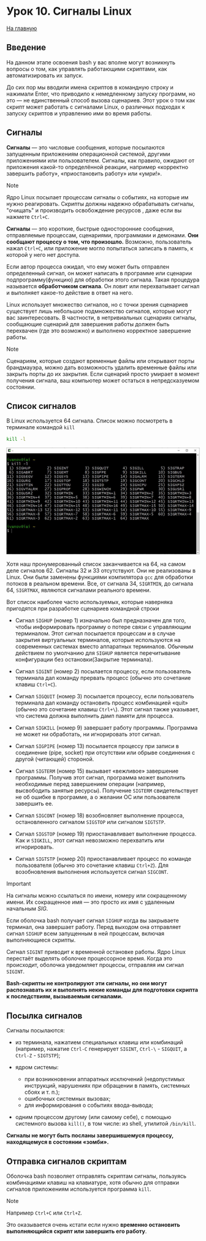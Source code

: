 # Урок 10. Сигналы Linux

[На главную](/mdk0401.github.io)

## Введение
На данном этапе освоения bash у вас вполне могут возникнуть вопросы о том, как управлять работающими скриптами, как автоматизировать их запуск.

До сих пор мы вводили имена скриптов в командную строку и нажимали Enter, что приводило к немедленному запуску программ, но это — не единственный способ вызова сценариев. Этот урок о том как скрипт может работать с сигналами Linux, о различных подходах к запуску скриптов и управлению ими во время работы.


## Сигналы 
**Сигналы** — это числовые сообщения, которые посылаются запущенным приложениям операционной системой, другими приложениями или пользователем. Сигналы, как правило, ожидают от приложения какой-то определённой реакции, например «корректно завершить работу», «приостановить работу» или «умри!». 

> [!NOTE]
> Ядро Linux посылает процессам сигналы о событиях, на которые им нужно реагировать. Скрипты должны надежно обрабатывать сигналы, "очищать" и производить освобождение ресурсов , даже если вы нажмете ```Ctrl+C```. 

**Сигналы** — это короткие, быстрые односторонние сообщения, отправляемые процессам, сценариями, программами и демонами. **Они сообщают процессу о том, что произошло.** Возможно, пользователь нажал ```Ctrl+C```, или приложение могло попытаться записать в память, к которой у него нет доступа.

Если автор процесса ожидал, что ему может быть отправлен определенный сигнал, он может написать в программе или сценарии подпрограмму(функцию) для обработки этого сигнала. Такая процедура называется **обработчиком сигнала**. Он ловит или перехватывает сигнал и выполняет какое-то действие в ответ на него.

Linux использует множество сигналов, но с точки зрения сценариев существует лишь небольшое подмножество сигналов, которые могут вас заинтересовать. В частности, в нетривиальных сценариях сигналы, сообщающие сценарий для завершения работы должен быть перехвачен (где это возможно) и выполнено корректное завершение работы.

> [!NOTE]
> Сценариям, которые создают временные файлы или открывают порты брандмауэра, можно дать возможность удалить временные файлы или закрыть порты до их закрытия. Если сценарий просто умирает в момент получения сигнала, ваш компьютер может остаться в непредсказуемом состоянии.

## Список сигналов
В Linux используется 64 сигнала. Список можно посмотреть в терминале командой ```kill```

```bash
kill -l
```

![Список сигналов в Linux](sig_list.JPG)

Хотя наш пронумерованный список заканчивается на 64, на самом деле сигналов 62. Сигналы 32 и 33 отсутствуют. Они не реализованы в Linux. Они были заменены функциями компилятора ```gcc``` для обработки потоков в реальном времени. Все, от сигнала 34, ```SIGRTMIN```, до сигнала 64, ```SIGRTMAX```, являются сигналами реального времени.

Вот список наиболее часто используемых, которые наверняка пригодятся при разработке сценариев командной строки

 + Сигнал ```SIGHUP``` (номер 1) изначально был предназначен для того, чтобы информировать программу о потере связи с управляющим терминалом. Этот сигнал посылается процессам и в случае закрытия виртуальных терминалов, которые используются на современных системах вместо аппаратных терминалов. Обычным действием по умолчанию для ```SIGHUP``` является перечитывание конфигурации без остановки(Закрытие терминала).

+ Сигнал ```SIGINT``` (номер 2) посылается процессу, если пользователь терминала дал команду прервать процесс (обычно это сочетание клавиш ```Ctrl+C```).

+ Сигнал ```SIGQUIT``` (номер 3) посылается процессу, если пользователь терминала дал команду остановить процесс комбинацией «quit» (обычно это сочетание клавиш ```Ctrl+\```). Этот сигнал также указывает, что система должна выполнить дамп памяти для процесса.

+ Сигнал ```SIGKILL``` (номер 9) завершает работу программы. Программа не может ни обработать, ни игнорировать этот сигнал.

+ Сигнал ```SIGPIPE``` (номер 13) посылается процессу при записи в соединение (pipe, socket) при отсутствии или обрыве соединения с другой (читающей) стороной.

+ Сигнал ```SIGTERM``` (номер 15) вызывает «вежливое» завершение программы. Получив этот сигнал, программа может выполнить необходимые перед завершением операции (например, высвободить занятые ресурсы). Получение ```SIGTERM``` свидетельствует не об ошибке в программе, а о желании ОС или пользователя завершить ее.

+ Сигнал ```SIGCONT``` (номер 18) возобновляет выполнение процесса, остановленного сигналом ```SIGSTOP``` или сигналом ```SIGTSTP```.

+ Сигнал ```SIGSTOP``` (номер 19) приостанавливает выполнение процесса. Как и ```SIGKILL```, этот сигнал невозможно перехватить или игнорировать.

+ Сигнал ```SIGTSTP``` (номер 20) приостанавливает процесс по команде пользователя (обычно это сочетание клавиш ```Ctrl+Z```). Для возобновления выполнения используется сигнал ```SIGCONT```.

> [!IMPORTANT]
> На сигналы можно ссылаться по имени, номеру или сокращенному имени. Их сокращенное имя — это просто их имя с удаленным начальным *SIG*.

Если оболочка bash получает сигнал ```SIGHUP``` когда вы закрываете терминал, она завершает работу. Перед выходом она отправляет сигнал ```SIGHUP``` всем запущенным в ней процессам, включая выполняющиеся скрипты.

Сигнал ```SIGINT``` приводит к временной остановке работы. Ядро Linux перестаёт выделять оболочке процессорное время. Когда это происходит, оболочка уведомляет процессы, отправляя им сигнал ```SIGINT```.

**Bash-скрипты не контролируют эти сигналы, но они могут распознавать их и выполнять некие команды для подготовки скрипта к последствиям, вызываемым сигналами.**

## Посылка сигналов 
Сигналы посылаются:

+ из терминала, нажатием специальных клавиш или комбинаций (например, нажатие ```Ctrl-C``` генерирует ```SIGINT```, ```Ctrl-\``` - ```SIGQUIT```, а ```Ctrl-Z``` - ```SIGTSTP```);

+ ядром системы:
    - при возникновении аппаратных исключений (недопустимых инструкций, нарушениях при обращении в память, системных сбоях и т. п.);
    - ошибочных системных вызовах;
    - для информирования о событиях ввода-вывода;
    
+ одним процессом другому (или самому себе), с помощью системного вызова ```kill()```, в том числе: из shell, утилитой ```/bin/kill```.

**Сигналы не могут быть посланы завершившемуся процессу, находящемуся в состоянии «зомби».**

## Отправка сигналов скриптам
Оболочка bash позволяет отправлять скриптам сигналы, пользуясь комбинациями клавиш на клавиатуре, хотя обычно для отправки сигналов приложениям используется программа ```kill```.

> [!NOTE]
> Например ```Ctrl+C``` или ```Ctrl+Z```. 

Это оказывается очень кстати если нужно **временно остановить выполняющийся скрипт или завершить его работу**.